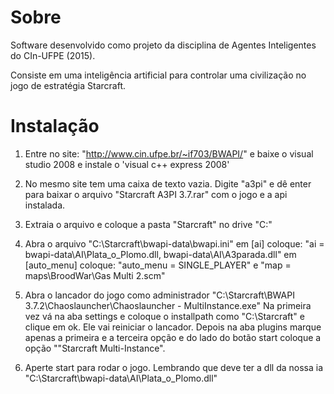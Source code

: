 # Sobre

Software desenvolvido como projeto da disciplina de Agentes Inteligentes do CIn-UFPE (2015).

Consiste em uma inteligência artificial para controlar uma civilização no jogo de estratégia Starcraft.

# Instalação

1) Entre no site: "http://www.cin.ufpe.br/~if703/BWAPI/" e baixe
o visual studio 2008 e instale o 'visual c++ express 2008'

2) No mesmo site tem uma caixa de texto vazia. Digite "a3pi" e dê
enter para baixar o arquivo "Starcraft A3PI 3.7.rar" com o jogo
e a api instalada.

3) Extraia o arquivo e coloque a pasta "Starcraft" no drive "C:\"

4) Abra o arquivo "C:\Starcraft\bwapi-data\bwapi.ini" 
em [ai] coloque:
"ai     = bwapi-data\AI\Plata_o_Plomo.dll, bwapi-data\AI\A3parada.dll"
em [auto_menu] coloque:
"auto_menu = SINGLE_PLAYER"
e "map = maps\BroodWar\Gas Multi 2.scm"

5) Abra o lancador do jogo como administrador
"C:\Starcraft\BWAPI 3.7.2\Chaoslauncher\Chaoslauncher - MultiInstance.exe"
Na primeira vez vá na aba settings e coloque o installpath como
"C:\Starcraft\" e clique em ok. Ele vai reiniciar o lancador.
Depois na aba plugins marque apenas a primeira e a terceira opção
e do lado do botão start coloque a opção ""Starcraft Multi-Instance".

6) Aperte start para rodar o jogo. Lembrando que deve ter a dll da nossa ia
"C:\Starcraft\bwapi-data\AI\Plata_o_Plomo.dll"
